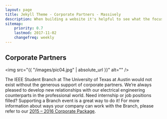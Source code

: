 ```yaml
---
layout: page
title: Jekyll Theme - Corporate Partners - Massively
description: When building a website it's helpful to see what the focus of your site is. This page is an example of how to show a website's focus.
sitemap:
    priority: 0.7
    lastmod: 2017-11-02
    changefreq: weekly
---
```

## Corporate Partners

<span class="image left"><img src="{{ "/images/pic04.jpg" | absolute_url }}" alt="" /></span>

The IEEE Student Branch at The University of Texas at Austin would not exist without the generous support of corporate partners. We’re always pleased to develop new relationships with our electrical engineering counterparts in the professional world. Need internship or job positions filled? Supporting a Branch event is a great way to do it! For more information about ways your company can work with the Branch, please refer to our <a href="https://ieee.ece.utexas.edu/wp-content/uploads/2016/02/IEEECorporate2015-2016-Haley.pdf">2015 – 2016 Corporate Package</a>.